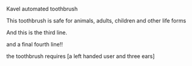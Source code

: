 Kavel automated toothbrush

This toothbrush is safe for animals, adults, children and other life forms

And this is the third line.

and a final fourth line!!

the toothbrush requires [a left handed user and three ears]


